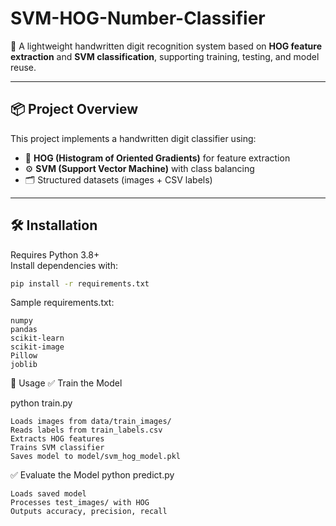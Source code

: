 # SVM-HOG-Number-Classifier

🎯 A lightweight handwritten digit recognition system based on **HOG feature extraction** and **SVM classification**, supporting training, testing, and model reuse.

---

## 📦 Project Overview

This project implements a handwritten digit classifier using:

- 🧠 **HOG (Histogram of Oriented Gradients)** for feature extraction  
- ⚙️ **SVM (Support Vector Machine)** with class balancing  
- 🗂 Structured datasets (images + CSV labels)

---

## 🛠 Installation

Requires Python 3.8+  
Install dependencies with:

```bash
pip install -r requirements.txt
```
Sample requirements.txt:
```
numpy
pandas
scikit-learn
scikit-image
Pillow
joblib
```

🚀 Usage
✅ Train the Model

python train.py

    Loads images from data/train_images/
    Reads labels from train_labels.csv
    Extracts HOG features
    Trains SVM classifier
    Saves model to model/svm_hog_model.pkl

✅ Evaluate the Model
python predict.py

    Loads saved model
    Processes test_images/ with HOG
    Outputs accuracy, precision, recall
